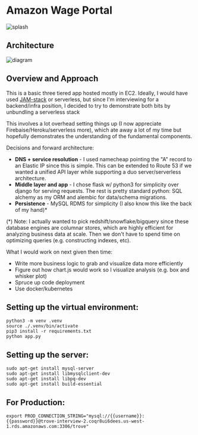 Amazon Wage Portal
==========
![splash](https://github.com/theleastinterestingcoder/trove-interview/blob/master/screenshot-splash.png)

Architecture
-----------
![diagram](https://github.com/theleastinterestingcoder/trove-interview/blob/master/diagram.png)

## Overview and Approach

This is a basic three tiered app hosted mostly in EC2. Ideally, I would have used [JAM-stack](https://jamstack.org/) or serverless, but since I'm interviewing for a backend/infra position, I decided to try to demonstrate both bits by unbundling a serverless stack

This involves a lot overhead setting things up (I now appreciate Firebaise/Heroku/serverless more), which ate away a lot of my time but hopefully demonstrates the understanding of the fundamental components. 

Decisions and forward architecture:
* **DNS + service resolution** - I used namecheap pointing the "A" record to an Elastic IP since this is simple. This can be extended to Route 53 if we wanted a unified API layer while supporting a duo server/serverless architecture. 
* **Middle layer and app** - I chose flask w/ python3 for simplicity over django for serving requests. The rest is pretty standard python: SQL alchemy as my ORM and alembic for data/schema migrations.
* **Persistence** - MySQL RDMS for simplicity (I also know this like the back of my hand)*

(*) Note: I actually wanted to pick redshift/snowflake/bigquery since these database engines are columnar stores, which are highly efficient for analyzing business data at scale. Then we don't have to spend time on optimizing queries (e.g. constructing indexes, etc).

What I would work on next given then time:
- Write more business logic to grab and visualize data more efficiently
- Figure out how chart.js would work so I visualize analysis (e.g. box and whisker plot)
- Spruce up code deployment
- Use docker/kubernetes


Setting up the virtual environment:
------
```
python3 -m venv .venv
source ./.venv/bin/activate
pip3 install -r requirements.txt
python app.py
```

Setting up the server:
-----
```
sudo apt-get install mysql-server
sudo apt-get install libmysqlclient-dev
sudo apt-get install libpq-dev
sudo apt-get install build-essential
````

For Production:
------
```
export PROD_CONNECTION_STRING="mysql://{{username}}:{{password}}@trove-interview-2.coqr8ui6dees.us-west-1.rds.amazonaws.com:3306/trove"
```
